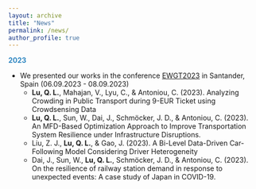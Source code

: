 ```yaml
---
layout: archive
title: "News"
permalink: /news/
author_profile: true
---
```


<!-- {% include base_path %}

<body>

Uncomment the following when anything is available
{% for post in site.news reversed %}
  {% include archive-single.html %}
{% endfor %}

</body> -->


<font color=#2E86C1>**2023**</font>
- We presented our works in the conference [EWGT2023](https://ewgt2023.unican.es/) in Santander, Spain (06.09.2023 - 08.09.2023)
  - **Lu, Q. L.**, Mahajan, V., Lyu, C., & Antoniou, C. (2023). Analyzing Crowding in Public Transport during 9-EUR Ticket using Crowdsensing Data
  - **Lu, Q. L.**, Sun, W., Dai, J., Schmöcker, J. D., & Antoniou, C. (2023). An MFD-Based Optimization Approach to Improve Transportation System Resilience under Infrastructure Disruptions.
  - Liu, Z. J., **Lu, Q. L.**, & Gao, J. (2023). A Bi-Level Data-Driven Car-Following Model Considering Driver Heterogeneity
  - Dai, J., Sun, W., **Lu, Q. L.**, Schmöcker, J. D., & Antoniou, C. (2023). On the resilience of railway station demand in response to unexpected events: A case study of Japan in COVID-19.

